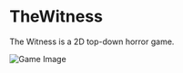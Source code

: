 # TheWitness
The Witness is a 2D top-down horror game.

![Game Image](https://github.com/Loregret/TheWitness/blob/371c039a6828ff57a3771cedc663fa934cb62e37/files/promo.png)
